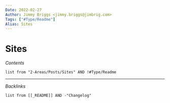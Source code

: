 ```yaml
---
Date: 2022-02-27
Author: Jimmy Briggs <jimmy.briggs@jimbrig.com>
Tags: ["#Type/Readme"]
Alias: Sites
---
```


# Sites

*Contents*

```dataview
list from "2-Areas/Posts/Sites" AND !#Type/Readme
```

***

*Backlinks*

```dataview
list from [[_README]] AND -"Changelog"
```